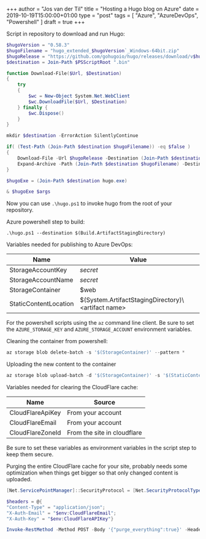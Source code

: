 +++
author = "Jos van der Til"
title = "Hosting a Hugo blog on Azure"
date  = 2019-10-19T15:00:00+01:00
type = "post"
tags = [ "Azure", "AzureDevOps", "Powershell" ]
draft = true
+++

Script in repository to download and run Hugo:
```powershell
$hugoVersion = "0.58.3"
$hugoFilename = "hugo_extended_$hugoVersion`_Windows-64bit.zip"
$hugoRelease = "https://github.com/gohugoio/hugo/releases/download/v$hugoVersion/$hugoFilename"
$destination = Join-Path $PSScriptRoot ".bin"

function Download-File($Url, $Destination)
{
    try
    {
        $wc = New-Object System.Net.WebClient
        $wc.DownloadFile($Url, $Destination)
    } finally {
        $wc.Dispose()
    }
}

mkdir $destination -ErrorAction SilentlyContinue

if( (Test-Path (Join-Path $destination $hugoFilename)) -eq $false )
{
    Download-File -Url $hugoRelease -Destination (Join-Path $destination $hugoFilename)
    Expand-Archive -Path (Join-Path $destination $hugoFilename) -Destination $destination -Force
}

$hugoExe = (Join-Path $destination hugo.exe)

& $hugoExe $args
```

Now you can use `.\hugo.ps1` to invoke hugo from the root of your repository.

Azure powershell step to build:
```
.\hugo.ps1 --destination $(Build.ArtifactStagingDirectory)
```

Variables needed for publishing to Azure DevOps:

| Name | Value |
|------|-------|
| StorageAccountKey | *secret*  |
| StorageAccountName | *secret* |
| StorageContainer | $web |
| StaticContentLocation | $(System.ArtifactStagingDirectory)\\\<artifact name\> |

For the powershell scripts using the `az` command line client.
Be sure to set the `AZURE_STORAGE_KEY` and `AZURE_STORAGE_ACCOUNT` environment variables.

Cleaning the container from powershell:
```powershell
az storage blob delete-batch -s '$(StorageContainer)' --pattern *
```

Uploading the new content to the container
```powershell
az storage blob upload-batch -d '$(StorageContainer)' -s '$(StaticContentLocation)' --pattern *
```

Variables needed for clearing the CloudFlare cache:

| Name | Source |
| ---  | ---   |
| CloudFlareApiKey | From your account |
| CloudFlareEmail | From your account |
| CloudFlareZoneId | From the site in cloudflare | 

Be sure to set these variables as environment variables in the script step to keep them secure.

Purging the entire CloudFlare cache for your site, probably needs some optimization when things get bigger so that only changed content is uploaded.
```powershell
[Net.ServicePointManager]::SecurityProtocol = [Net.SecurityProtocolType]::Tls12

$headers = @{
"Content-Type" = "application/json"; 
"X-Auth-Email" = "$env:CloudFlareEmail";
"X-Auth-Key" = "$env:CloudFlareAPIKey"}

Invoke-RestMethod -Method POST -Body '{"purge_everything":true}' -Headers $headers "https://api.cloudflare.com/client/v4/zones/$env:CloudFlareZoneId/purge_cache"
```